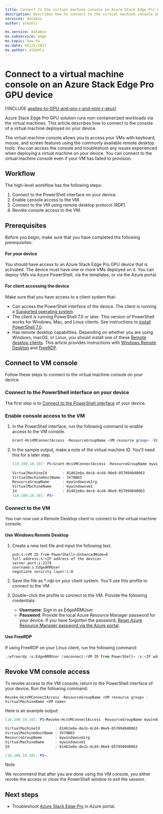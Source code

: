 ```yaml
---
title: Connect to the virtual machine console on Azure Stack Edge Pro GPU device 
description: Describes how to connect to the virtual machine console on a VM running on Azure Stack Edge Pro GPU device.
services: databox
author: alkohli

ms.service: databox
ms.subservice: edge
ms.topic: how-to
ms.date: 03/22/2021
ms.author: alkohli
---
```

# Connect to a virtual machine console on an Azure Stack Edge Pro GPU device

[!INCLUDE [applies-to-GPU-and-pro-r-and-mini-r-skus](../../includes/azure-stack-edge-applies-to-gpu-pro-r-mini-r-sku.md)]

Azure Stack Edge Pro GPU solution runs non-containerized workloads via the virtual machines. This article describes how to connect to the console of a virtual machine deployed on your device. 

The virtual machine console allows you to access your VMs with keyboard, mouse, and screen features using the commonly available remote desktop tools. You can access the console and troubleshoot any issues experienced when deploying a virtual machine on your device. You can connect to the virtual machine console even if your VM has failed to provision.


## Workflow

The high-level workflow has the following steps:

1. Connect to the PowerShell interface on your device.
1. Enable console access to the VM.
1. Connect to the VM using remote desktop protocol (RDP).
1. Revoke console access to the VM.

## Prerequisites

Before you begin, make sure that you have completed the following prerequisites:

#### For your device

You should have access to an Azure Stack Edge Pro GPU device that is activated. The device must have one or more VMs deployed on it. You can deploy VMs via Azure PowerShell, via the templates, or via the Azure portal.

#### For client accessing the device

Make sure that you have access to a client system that:

- Can access the PowerShell interface of the device. The client is running a [Supported operating system](azure-stack-edge-gpu-system-requirements.md#supported-os-for-clients-connected-to-device).
- The client is running PowerShell 7.0 or later. This version of PowerShell works for Windows, Mac, and Linux clients. See instructions to [install PowerShell 7.0](/powershell/scripting/whats-new/what-s-new-in-powershell-70?view=powershell-7.1&preserve-view=true).
- Has remote desktop capabilities. Depending on whether you are using Windows, macOS, or Linux, you should install one of these [Remote desktop clients](/windows-server/remote/remote-desktop-services/clients/remote-desktop-clients). This article provides instructions with [Windows Remote Desktop](/windows-server/remote/remote-desktop-services/clients/windowsdesktop#install-the-client) and [FreeRDP](https://www.freerdp.com/). <!--Which version of FreeRDP to use?-->


## Connect to VM console

Follow these steps to connect to the virtual machine console on your device.

### Connect to the PowerShell interface on your device

The first step is to [Connect to the PowerShell interface](azure-stack-edge-gpu-connect-powershell-interface.md#connect-to-the-powershell-interface) of your device. 

### Enable console access to the VM

1.	In the PowerShell interface, run the following command to enable access to the VM console.

    ```powershell
    Grant-HcsVMConnectAccess -ResourceGroupName <VM resource group> -VirtualMachineName <VM name>
    ```
2. In the sample output, make a note of the virtual machine ID. You'll need this for a later step.

    ```powershell
    [10.100.10.10]: PS>Grant-HcsVMConnectAccess -ResourceGroupName mywindowsvm1rg -VirtualMachineName mywindowsvm1
        
    VirtualMachineId       : 81462e0a-decb-4cd4-96e9-057094040063
    VirtualMachineHostName : 3V78B03
    ResourceGroupName      : mywindowsvm1rg
    VirtualMachineName     : mywindowsvm1
    Id                     : 81462e0a-decb-4cd4-96e9-057094040063
    [10.100.10.10]: PS>
    ```

### Connect to the VM

You can now use a Remote Desktop client to connect to the virtual machine console.

#### Use Windows Remote Desktop

1. Create a new text file and input the following text.

    ```
    pcb:s:<VM ID from PowerShell>;EnhancedMode=0
    full address:s:<IP address of the device>	
    server port:i:2179
    username:s:EdgeARMUser
    negotiate security layer:i:0
    ```
1. Save the file as **.rdp* on your client system. You'll use this profile to connect to the VM.
1. Double-click the profile to connect to the VM. Provide the following credentials:

    - **Username**: Sign in as EdgeARMUser.
    - **Password**: Provide the local Azure Resource Manager password for your device. If you have forgotten the password, [Reset Azure Resource Manager password via the Azure portal](azure-stack-edge-gpu-set-azure-resource-manager-password.md#reset-password-via-the-azure-portal). 

#### Use FreeRDP

If using FreeRDP on your Linux client, run the following command: 

```powershell
./wfreerdp /u:EdgeARMUser /vmconnect:<VM ID from PowerShell> /v:<IP address of the device>
```

## Revoke VM console access

To revoke access to the VM console, return to the PowerShell interface of your device. Run the following command:

```
Revoke-HcsVMConnectAccess -ResourceGroupName <VM resource group> -VirtualMachineName <VM name>
```
Here is an example output:

```powershell
[10.100.10.10]: PS>Revoke-HcsVMConnectAccess -ResourceGroupName mywindowsvm1rg -VirtualMachineName mywindowsvm1

VirtualMachineId       : 81462e0a-decb-4cd4-96e9-057094040063
VirtualMachineHostName : 3V78B03
ResourceGroupName      : mywindowsvm1rg
VirtualMachineName     : mywindowsvm1
Id                     : 81462e0a-decb-4cd4-96e9-057094040063

[10.100.10.10]: PS>
```
> [!NOTE] 
> We recommend that after you are done using the VM console, you either revoke the access or close the PowerShell window to exit the session. 

## Next steps

- Troubleshoot [Azure Stack Edge Pro](azure-stack-edge-gpu-troubleshoot.md) in Azure portal.